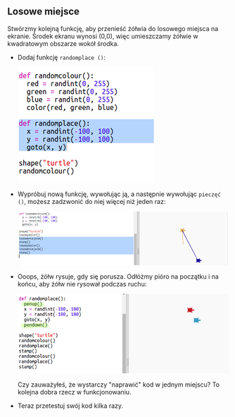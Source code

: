 ## Losowe miejsce

Stwórzmy kolejną funkcję, aby przenieść żółwia do losowego miejsca na ekranie. Środek ekranu wynosi (0,0), więc umieszczamy żółwie w kwadratowym obszarze wokół środka.

+ Dodaj funkcję `randomplace ()`:
    
    ![zrzut ekranu](images/modern-place-function.png)

+ Wypróbuj nową funkcję, wywołując ją, a następnie wywołując `pieczęć ()`, możesz zadzwonić do niej więcej niż jeden raz:
    
    ![zrzut ekranu](images/modern-call-place.png)

+ Ooops, żółw rysuje, gdy się porusza. Odłóżmy pióro na początku i na końcu, aby żółw nie rysował podczas ruchu:
    
    ![zrzut ekranu](images/modern-place-pen.png)
    
    Czy zauważyłeś, że wystarczy "naprawić" kod w jednym miejscu? To kolejna dobra rzecz w funkcjonowaniu.

+ Teraz przetestuj swój kod kilka razy.